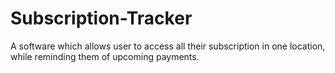 # Subscription-Tracker
A software which allows user to access all their subscription in one location, while reminding them of upcoming payments.
